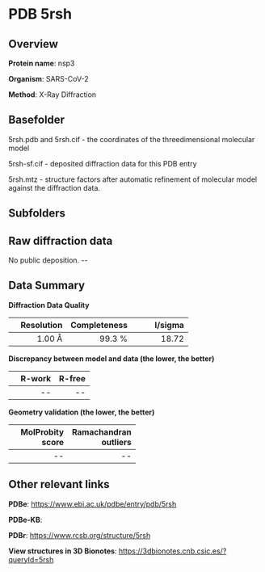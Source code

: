 # PDB 5rsh

## Overview

**Protein name**: nsp3

**Organism**: SARS-CoV-2

**Method**: X-Ray Diffraction



## Basefolder

5rsh.pdb and 5rsh.cif - the coordinates of the threedimensional molecular model

5rsh-sf.cif - deposited diffraction data for this PDB entry

5rsh.mtz - structure factors after automatic refinement of molecular model against the diffraction data.

## Subfolders









## Raw diffraction data

No public deposition. --<br> 

## Data Summary
**Diffraction Data Quality**

|   | Resolution | Completeness| I/sigma |
|---|-------------:|----------------:|--------------:|
|   |1.00 Å|99.3  %|<img width=50/>18.72|

**Discrepancy between model and data (the lower, the better)**

|   | **R-work**| **R-free**   
|---|-------------:|----------------:|           
||--|--|

**Geometry validation (the lower, the better)**

|   |**MolProbity<br>score**| **Ramachandran<br>outliers** 
|---|-------------:|----------------:|
||--|--|

 

 



## Other relevant links 
**PDBe**:  https://www.ebi.ac.uk/pdbe/entry/pdb/5rsh

**PDBe-KB**:  
 
**PDBr**: https://www.rcsb.org/structure/5rsh 

**View structures in 3D Bionotes**: https://3dbionotes.cnb.csic.es/?queryId=5rsh

